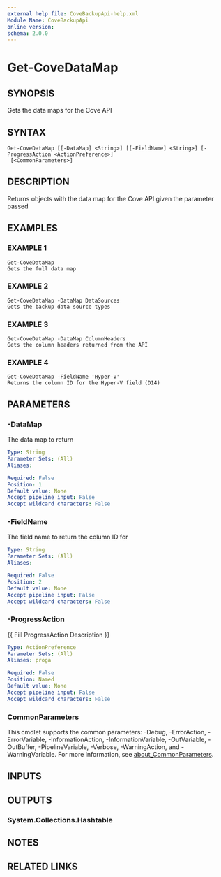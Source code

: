```yaml
---
external help file: CoveBackupApi-help.xml
Module Name: CoveBackupApi
online version:
schema: 2.0.0
---
```


# Get-CoveDataMap

## SYNOPSIS
Gets the data maps for the Cove API

## SYNTAX

```
Get-CoveDataMap [[-DataMap] <String>] [[-FieldName] <String>] [-ProgressAction <ActionPreference>]
 [<CommonParameters>]
```

## DESCRIPTION
Returns objects with the data map for the Cove API given the parameter passed

## EXAMPLES

### EXAMPLE 1
```
Get-CoveDataMap
Gets the full data map
```

### EXAMPLE 2
```
Get-CoveDataMap -DataMap DataSources
Gets the backup data source types
```

### EXAMPLE 3
```
Get-CoveDataMap -DataMap ColumnHeaders
Gets the column headers returned from the API
```

### EXAMPLE 4
```
Get-CoveDataMap -FieldName 'Hyper-V'
Returns the column ID for the Hyper-V field (D14)
```

## PARAMETERS

### -DataMap
The data map to return

```yaml
Type: String
Parameter Sets: (All)
Aliases:

Required: False
Position: 1
Default value: None
Accept pipeline input: False
Accept wildcard characters: False
```

### -FieldName
The field name to return the column ID for

```yaml
Type: String
Parameter Sets: (All)
Aliases:

Required: False
Position: 2
Default value: None
Accept pipeline input: False
Accept wildcard characters: False
```

### -ProgressAction
{{ Fill ProgressAction Description }}

```yaml
Type: ActionPreference
Parameter Sets: (All)
Aliases: proga

Required: False
Position: Named
Default value: None
Accept pipeline input: False
Accept wildcard characters: False
```

### CommonParameters
This cmdlet supports the common parameters: -Debug, -ErrorAction, -ErrorVariable, -InformationAction, -InformationVariable, -OutVariable, -OutBuffer, -PipelineVariable, -Verbose, -WarningAction, and -WarningVariable. For more information, see [about_CommonParameters](http://go.microsoft.com/fwlink/?LinkID=113216).

## INPUTS

## OUTPUTS

### System.Collections.Hashtable
## NOTES

## RELATED LINKS
